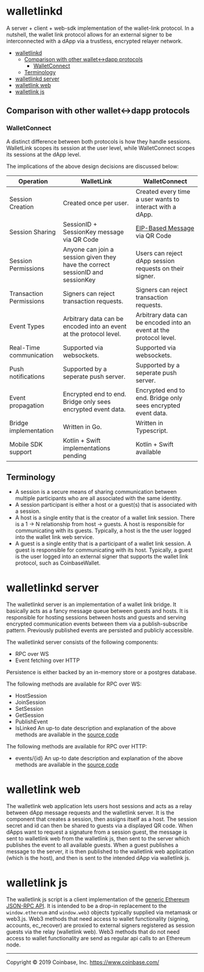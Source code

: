 # walletlinkd

A server + client + web-sdk implementation of the wallet-link protocol.
In a nutshell, the wallet link protocol allows for an external signer to be
interconnected with a dApp via a trustless, encrypted relayer network.

- [walletlinkd](#walletlinkd)
  - [Comparison with other wallet<->dapp protocols](#comparison-with-other-wallet-dapp-protocols)
    - [WalletConnect](#walletconnect)
  - [Terminology](#terminology)
- [walletlinkd server](#walletlinkd-server)
- [walletlink web](#walletlink-web)
- [walletlink js](#walletlink-js)

## Comparison with other wallet<->dapp protocols

### WalletConnect

A distinct difference between both protocols is how they handle sessions.
WalletLink scopes its session at the user level, while WalletConnect scopes its sessions at the
dApp level. <Insert Diagram Here>

The implications of the above design decisions are discussed below:

| Operation               | WalletLink                                                                     | WalletConnect                                                            |
| ----------------------- | ------------------------------------------------------------------------------ | ------------------------------------------------------------------------ |
| Session Creation        | Created once per user.                                                         | Created every time a user wants to interact with a dApp.                 |
| Session Sharing         | SessionID + SessionKey message via QR Code                                     | [EIP-Based Message](https://eips.ethereum.org/EIPS/eip-1328) via QR Code |
| Session Permissions     | Anyone can join a session given they have the correct sessionID and sessionKey | Users can reject dApp session requests on their signer.                  |
| Transaction Permissions | Signers can reject transaction requests.                                       | Signers can reject transaction requests.                                 |
| Event Types             | Arbitrary data can be encoded into an event at the protocol level.             | Arbitrary data can be encoded into an event at the protocol level.       |
| Real-Time communication | Supported via websockets.                                                      | Supported via websockets.                                                |
| Push notifications      | Supported by a seperate push server.                                           | Supported by a seperate push server.                                     |
| Event propagation       | Encrypted end to end. Bridge only sees encrypted event data.                   | Encrypted end to end. Bridge only sees encrypted event data.             |
| Bridge implementation   | Written in Go.                                                                 | Written in Typescript.                                                   |
| Mobile SDK support      | Kotlin + Swift implementations pending                                         | Kotlin + Swift available                                                 |

## Terminology

- A session is a secure means of sharing communication between multiple participants who
  are all associated with the same identity.
- A session participant is either a host or a guest(s) that is associated with a session.
- A host is a single entity that is the creator of a wallet link session.
  There is a 1 -> N relationship from host -> guests. A host is responsible for communicating with
  its guests. Typically, a host is the the user logged into the wallet link web service.
- A guest is a single entity that is a participant of a wallet link session. A guest is responsible for communicating with its host. Typically, a guest is the user logged into an external signer that supports the wallet link protocol, such as CoinbaseWallet.

# walletlinkd server

The walletlinkd server is an implementation of a wallet link bridge. It basically acts as a fancy message queue between guests and hosts. It is responsible for hosting sessions between hosts and guests and serving encrypted communication events between them via a publish-subscribe pattern. Previously published events are persisted and publicly accessible.

The walletlinkd server consists of the following components:

- RPC over WS
- Event fetching over HTTP

Persistence is either backed by an in-memory store or a postgres database.

The following methods are available for RPC over WS:

- HostSession
- JoinSession
- SetSession
- GetSession
- PublishEvent
- IsLinked
  An up-to date description and explanation of the above methods are available in the [source code](./server/rpc/message_handler.go)

The following methods are available for RPC over HTTP:

- events/{id}
  An up-to date description and explanation of the above methods are available in the [source code](./server/get_event.go)

# walletlink web

The walletlink web application lets users host sessions and acts as a relay between dApp message requests and the walletlink server. It is the component that creates a session, then assigns itself as a host. The session secret and id can then be shared to guests via a displayed QR code. When dApps want to request a signature from a session guest, the message is sent to walletlink web from the walletlink js, then sent to the server which publishes the event to all available guests. When a guest publishes a message to the server, it is then published to the walletlink web application (which is the host), and then is sent to the intended dApp via walletlink js.

# walletlink js

The walletlink js script is a client implementation of the [generic Ethereum JSON-RPC API](https://github.com/ethereum/wiki/wiki/JSON-RPC). It is intended to be a drop-in replacement to the `window.ethereum` and `window.web3` objects typically supplied via metamask or web3.js. Web3 methods that need access to wallet functionality (signing, accounts, ec_recover) are proxied to
external signers registered as session guests via the relay (walletlink web). Web3 methods that do not need access to wallet functionality are send as regular api calls to an Ethereum node.

---

Copyright © 2019 Coinbase, Inc. <https://www.coinbase.com/>
